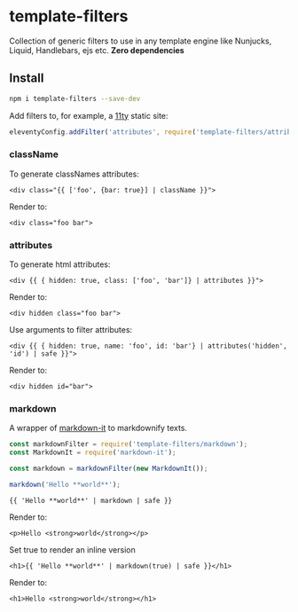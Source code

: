 # template-filters

Collection of generic filters to use in any template engine like Nunjucks, Liquid, Handlebars, ejs etc.
**Zero dependencies**

## Install

```sh
npm i template-filters --save-dev
```

Add filters to, for example, a [11ty](https://www.11ty.dev/docs/filters/) static site:

```js
eleventyConfig.addFilter('attributes', require('template-filters/attributes'));
```

### className

To generate classNames attributes:

```njk
<div class="{{ ['foo', {bar: true}] | className }}">
```

Render to:

```njk
<div class="foo bar">
```

### attributes

To generate html attributes:

```njk
<div {{ { hidden: true, class: ['foo', 'bar']} | attributes }}">
```

Render to:

```njk
<div hidden class="foo bar">
```

Use arguments to filter attributes:

```njk
<div {{ { hidden: true, name: 'foo', id: 'bar'} | attributes('hidden', 'id') | safe }}">
```

Render to:

```njk
<div hidden id="bar">
```

### markdown

A wrapper of [markdown-it](https://github.com/markdown-it/markdown-it) to markdownify texts.

```js
const markdownFilter = require('template-filters/markdown');
const MarkdownIt = require('markdown-it');

const markdown = markdownFilter(new MarkdownIt());

markdown('Hello **world**');
```

```njk
{{ 'Hello **world**' | markdown | safe }}
```

Render to:

```njk
<p>Hello <strong>world</strong></p>
```

Set true to render an inline version

```njk
<h1>{{ 'Hello **world**' | markdown(true) | safe }}</h1>
```

Render to:

```njk
<h1>Hello <strong>world</strong></h1>
```
